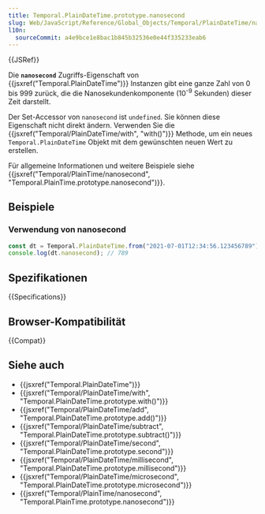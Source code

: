 ```yaml
---
title: Temporal.PlainDateTime.prototype.nanosecond
slug: Web/JavaScript/Reference/Global_Objects/Temporal/PlainDateTime/nanosecond
l10n:
  sourceCommit: a4e9bce1e8bac1b845b32536e0e44f335233eab6
---
```


{{JSRef}}

Die **`nanosecond`** Zugriffs-Eigenschaft von {{jsxref("Temporal.PlainDateTime")}} Instanzen gibt eine ganze Zahl von 0 bis 999 zurück, die die Nanosekundenkomponente (10<sup>-9</sup> Sekunden) dieser Zeit darstellt.

Der Set-Accessor von `nanosecond` ist `undefined`. Sie können diese Eigenschaft nicht direkt ändern. Verwenden Sie die {{jsxref("Temporal/PlainDateTime/with", "with()")}} Methode, um ein neues `Temporal.PlainDateTime` Objekt mit dem gewünschten neuen Wert zu erstellen.

Für allgemeine Informationen und weitere Beispiele siehe {{jsxref("Temporal/PlainTime/nanosecond", "Temporal.PlainTime.prototype.nanosecond")}}.

## Beispiele

### Verwendung von nanosecond

```js
const dt = Temporal.PlainDateTime.from("2021-07-01T12:34:56.123456789");
console.log(dt.nanosecond); // 789
```

## Spezifikationen

{{Specifications}}

## Browser-Kompatibilität

{{Compat}}

## Siehe auch

- {{jsxref("Temporal.PlainDateTime")}}
- {{jsxref("Temporal/PlainDateTime/with", "Temporal.PlainDateTime.prototype.with()")}}
- {{jsxref("Temporal/PlainDateTime/add", "Temporal.PlainDateTime.prototype.add()")}}
- {{jsxref("Temporal/PlainDateTime/subtract", "Temporal.PlainDateTime.prototype.subtract()")}}
- {{jsxref("Temporal/PlainDateTime/second", "Temporal.PlainDateTime.prototype.second")}}
- {{jsxref("Temporal/PlainDateTime/millisecond", "Temporal.PlainDateTime.prototype.millisecond")}}
- {{jsxref("Temporal/PlainDateTime/microsecond", "Temporal.PlainDateTime.prototype.microsecond")}}
- {{jsxref("Temporal/PlainTime/nanosecond", "Temporal.PlainTime.prototype.nanosecond")}}
